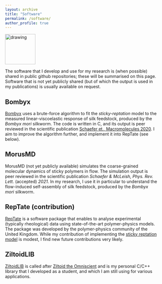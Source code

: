 ```yaml
---
layout: archive
title: "Software"
permalink: /software/
author_profile: true
---
```


<img src="https://github.githubassets.com/images/modules/open_graph/github-mark.png" alt="drawing" width="100"/> 

The software that I develop and use for my research is (when possible) shared in public github repositories; these will be summarised on this page.
Software that is not yet publicly shared (but of which the output is used in my publications) is usually available on request.


Bombyx
---
[Bombyx](https://github.com/CharleySchaefer/Bombyx) uses a brute-force algorithm to fit the *sticky-reptation* model to the measured linear-viscoelastic response of silk feedstock, produced by the *Bombyx mori* silkworm.
The code is written in C, and its output is peer reviewed in the scientific publication [Schaefer et.,  Macromolecules 2020](https://pubs.acs.org/doi/abs/10.1021/acs.macromol.9b02630). I aim to improve the algorithm further, and implement it into RepTate (see below).

MorusMD
---
MorusMD (not yet publicly available) simulates the coarse-grained molecular dynamics of sticky polymers in flow.
The simulation output is peer reviewed in the  scientific publication *Schaefer & McLeish, Phys. Rev. Lett.* (accepted) *2021*.
In my research, I use it in particular to understand the flow-induced self-assembly of silk feedstock, produced by the *Bombyx mori* silkworm.

RepTate (contribution)
---
[RepTate](https://reptate.readthedocs.io/) is a software package that enables to analyse experimental (typically rheological) data using state-of-the-art polymer-physics models.
The package was developed by the polymer-physics community of the United Kingdom.
While my contribution of implementing the [sticky reptation model](https://reptate.readthedocs.io/manual/Applications/LVE/Theory/theory.html#sticky-reptation) is modest, I find new future contributions very likely.


ZiltoidLIB
---
[ZiltoidLIB](https://github.com/CharleySchaefer/ZiltoidLIB) is called after [Ziltoid the Omniscient](https://en.wikipedia.org/wiki/Ziltoid_the_Omniscient) and is my personal C/C++ library that I developed as a student, and which I am still using for various applications.

